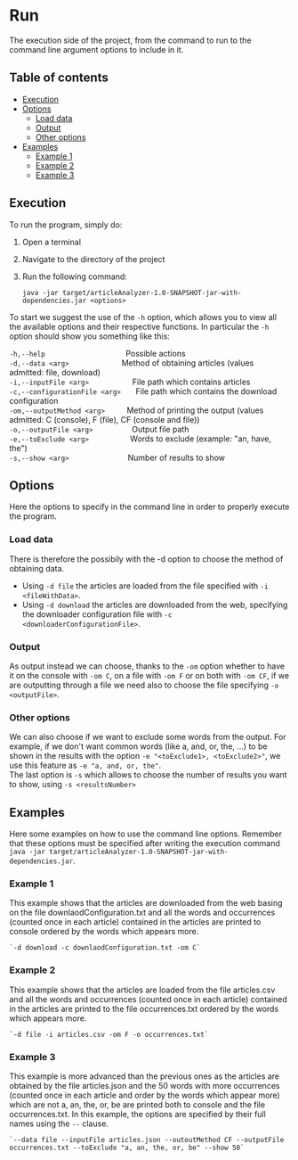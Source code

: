 # Run
The execution side of the project, from the command to run to the command line argument options to include in it.

## Table of contents
- [Execution](#Execution)
- [Options](#Options)
    - [Load data](#Load_data)
    - [Output](#Output)
    - [Other options](#Other_options)
- [Examples](#Examples)
    - [Example 1](#Example_1)
    - [Example 2](#Example_2)
    - [Example 3](#Example_3)

## Execution
To run the program, simply do:

1. Open a terminal
2. Navigate to the directory of the project
3. Run the following command:

    `java -jar target/articleAnalyzer-1.0-SNAPSHOT-jar-with-dependencies.jar <options>`

To start we suggest the use of the `-h` option, which allows you to view all the available options and their respective functions.
In particular the `-h` option should show you something like this:

  `-h,--help` ` ` &#xa0;&#xa0;&#xa0;&#xa0;&#xa0;&#xa0;&#xa0;&#xa0;&#xa0;&#xa0;&#xa0;&#xa0;&#xa0;&#xa0;&#xa0;&#xa0;&#xa0;&#xa0;&#xa0;&#xa0;&#xa0;&#xa0;&#xa0;&#xa0;&#xa0;&#xa0;&#xa0;&#xa0;&#xa0;&#xa0;&#xa0;&#xa0;
  Possible actions        
  `-d,--data <arg>`
  &#xa0;&#xa0;&#xa0;&#xa0;&#xa0;&#xa0;&#xa0;&#xa0;&#xa0;&#xa0;&#xa0;&#xa0;&#xa0;&#xa0;&#xa0;&#xa0;&#xa0;&#xa0;&#xa0;&#xa0;&#xa0;&#xa0;
  Method of obtaining articles (values admitted: file, download)  
  `-i,--inputFile <arg>` ` `
  &#xa0;&#xa0;&#xa0;&#xa0;&#xa0;&#xa0;&#xa0;&#xa0;&#xa0;&#xa0;&#xa0;&#xa0;&#xa0;&#xa0;&#xa0;
  File path which contains articles           
  `-c,--configurationFile <arg>` ` `
  &#xa0;&#xa0;
  File path which contains the download configuration                 
  `-om,--outputMethod <arg>`
  &#xa0;&#xa0;&#xa0;&#xa0;&#xa0;&#xa0;&#xa0;&#xa0;
  Method of printing the output (values admitted: C (console), F (file), CF (console and file))        
  `-o,--outputFile <arg>` ` `
  &#xa0;&#xa0;&#xa0;&#xa0;&#xa0;&#xa0;&#xa0;&#xa0;&#xa0;&#xa0;&#xa0;&#xa0;&#xa0;
  Output file path        
  `-e,--toExclude <arg>` ` `
  &#xa0;&#xa0;&#xa0;&#xa0;&#xa0;&#xa0;&#xa0;&#xa0;&#xa0;&#xa0;&#xa0;&#xa0;&#xa0;&#xa0;
  Words to exclude (example: "an, have, the")       
  `-s,--show <arg>` ` `
  &#xa0;&#xa0;&#xa0;&#xa0;&#xa0;&#xa0;&#xa0;&#xa0;&#xa0;&#xa0;&#xa0;&#xa0;&#xa0;&#xa0;&#xa0;&#xa0;&#xa0;&#xa0;&#xa0;&#xa0;&#xa0;&#xa0;
  Number of results to show           

## Options
Here the options to specify in the command line in order to properly execute the program.

### Load data
There is therefore the possibily with the -d option to choose the method of obtaining data.

- Using `-d file` the articles are loaded from the file specified with `-i <fileWithData>`.
- Using `-d download` the articles are downloaded from the web, specifying the downloader configuration file with `-c <downloaderConfigurationFile>`.

### Output
As output instead we can choose, thanks to the `-om` option whether to have it on the console with `-om C`, on a file with `-om F` or on both with `-om CF`, if we are outputting through a file we need also to choose the file specifying `-o <outputFile>`.

### Other options
We can also choose if we want to exclude some words from the output. For example, if we don't want common words (like a, and, or, the, ...) to be shown in the results with the option `-e "<toExclude1>, <toExclude2>"`, we use this feature as `-e "a, and, or, the"`.        
The last option is `-s` which allows to choose the number of results you want to show, using `-s <resultsNumber>`

## Examples
Here some examples on how to use the command line options. Remember that these options must be specified after writing the execution command `java -jar target/articleAnalyzer-1.0-SNAPSHOT-jar-with-dependencies.jar`.

### Example 1
This example shows that the articles are downloaded from the web basing on the file downlaodConfiguration.txt and all the words and occurrences (counted once in each article) contained in the articles are printed to console ordered by the words which appears more.

    `-d download -c downlaodConfiguration.txt -om C`

### Example 2
This example shows that the articles are loaded from the file articles.csv and all the words and occurrences (counted once in each article) contained in the articles are printed to the file occurrences.txt ordered by the words which appears more.

    `-d file -i articles.csv -om F -o occurrences.txt`

### Example 3
This example is more advanced than the previous ones as the articles are obtained by the file articles.json and the 50 words with more occurrences (counted once in each article and order by the words which appear more) which are not a, an, the, or, be are printed both to console and the file occurrences.txt. In this example, the options are specified by their full names using the `--` clause.

    `--data file --inputFile articles.json --outoutMethod CF --outputFile occurrences.txt --toExclude "a, an, the, or, be" --show 50`
